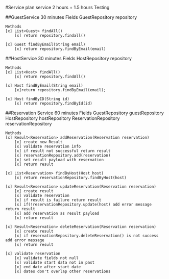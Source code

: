#Service plan service 2 hours + 1.5 hours Testing

##GuestService 30 minutes
    Fields
    GuestRepository repository
    
    Methods
    [x] List<Guest> findAll()
        [x] return repository.findall()
       
    [x] Guest findByEmail(String email)
        [x] return repository.findByEmail(email)
           
##HostService 30 minutes
    Fields
    HostRepository repository
        
    Methods
    [x] List<Host> findAll()
        [x] return repository.findAll()
         
    [x] Host findByEmail(String email)
        [x]return repository.findByEmail(email);
        
    [x] Host findByID(String id)
        [x] return repository.findById(id)
            
##Reservation Service 60 minutes
    Fields
    GuestRepository guestRepository
    HostRepository hostRepository
    ReservationRepository reservationRepository
    
    Methods
    [x] Result<Reservation> addReservation(Reservation reservation)
        [x] create new Result
        [x] validate reservation info
        [x] if result not successful return result
        [x] reservationRepository.add(reservation)
        [x] set result payload with reservation
        [x] return result
    
    [x] List<Reservation> findByHost(Host host)
        [x] return reservationRepository.findByHost(host)
        
    [x] Result<Reservation> updateReservation(Reservation reservation)
        [x] create result
        [x] validate reservation
        [x] if result is failure return result
        [x] if(!reservationRepository.update(host) add error message return result
        [x] add reservation as result payload
        [x] return result
        
    [x] Result<Reservation> deleteReservation(Reservation reservation)
        [x] create result
        [x] if reservationRepository.deleteReservation() is not success add error message
        [x] return result
        
    [x] validate reservation
        [x] validate fields not null
        [x] validate start data not in past
        [x] end date after start date
        [x] dates don't overlap other reservations    
        
           